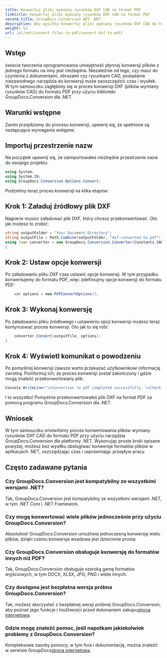 ```yaml
---
title: Konwertuj pliki wymiany rysunków DXF CAD na format PDF
linktitle: Konwertuj pliki wymiany rysunków DXF CAD na format PDF
second_title: GroupDocs.Conversion API .NET
description: Bez wysiłku konwertuj pliki wymiany rysunków DXF CAD do formatu PDF za pomocą GroupDocs.Conversion dla .NET.
weight: 12
url: /pl/net/convert-files-to-pdf/convert-dxf-to-pdf/
---
```

## Wstęp
świecie tworzenia oprogramowania umiejętność płynnej konwersji plików z jednego formatu na inny jest niezbędna. Niezależnie od tego, czy masz do czynienia z dokumentami, obrazami czy rysunkami CAD, posiadanie niezawodnego narzędzia do konwersji może zaoszczędzić czas i wysiłek. W tym samouczku zagłębimy się w proces konwersji DXF (plików wymiany rysunków CAD) do formatu PDF przy użyciu biblioteki GroupDocs.Conversion dla .NET.
## Warunki wstępne
Zanim przejdziemy do procesu konwersji, upewnij się, że spełnione są następujące wymagania wstępne:

## Importuj przestrzenie nazw
Na początek upewnij się, że zaimportowałeś niezbędne przestrzenie nazw do swojego projektu:
```csharp
using System;
using System.IO;
using GroupDocs.Conversion.Options.Convert;
```
Podzielmy teraz proces konwersji na kilka etapów:
## Krok 1: Załaduj źródłowy plik DXF
Najpierw musisz załadować plik DXF, który chcesz przekonwertować. Oto jak możesz to zrobić:
```csharp
string outputFolder = "Your Document Directory";
string outputFile = Path.Combine(outputFolder, "dxf-converted-to.pdf");
using (var converter = new GroupDocs.Conversion.Converter(Constants.SAMPLE_DXF))
{
```
## Krok 2: Ustaw opcje konwersji
Po załadowaniu pliku DXF czas ustawić opcje konwersji. W tym przypadku konwertujemy do formatu PDF, więc zdefiniujmy opcje konwersji do formatu PDF:
```csharp
	var options = new PdfConvertOptions();
```
## Krok 3: Wykonaj konwersję
Po załadowaniu pliku źródłowego i ustawieniu opcji konwersji możesz teraz kontynuować proces konwersji. Oto jak to się robi:
```csharp
	converter.Convert(outputFile, options);
}
```
## Krok 4: Wyświetl komunikat o powodzeniu
Po pomyślnej konwersji zawsze warto przekazać użytkownikowi informację zwrotną. Poinformuj ich, że proces konwersji został zakończony i gdzie mogą znaleźć przekonwertowany plik:
```csharp
Console.WriteLine("\nConversion to pdf completed successfully. \nCheck output in {0}", outputFolder);
```
I to wszystko! Pomyślnie przekonwertowałeś plik DXF na format PDF za pomocą programu GroupDocs.Conversion dla .NET.

## Wniosek
W tym samouczku omówiliśmy proces konwertowania plików wymiany rysunków DXF CAD do formatu PDF przy użyciu narzędzia GroupDocs.Conversion dla platformy .NET. Wykonując proste kroki opisane powyżej, możesz bez wysiłku obsługiwać konwersje formatów plików w aplikacjach .NET, oszczędzając czas i usprawniając przepływ pracy.
## Często zadawane pytania
### Czy GroupDocs.Conversion jest kompatybilny ze wszystkimi wersjami .NET?
Tak, GroupDocs.Conversion jest kompatybilny ze wszystkimi wersjami .NET, w tym .NET Core i .NET Framework.
### Czy mogę konwertować wiele plików jednocześnie przy użyciu GroupDocs.Conversion?
Absolutnie! GroupDocs.Conversion umożliwia jednoczesną konwersję wielu plików, dzięki czemu konwersja wsadowa jest dziecinnie prosta.
### Czy GroupDocs.Conversion obsługuje konwersję do formatów innych niż PDF?
Tak, GroupDocs.Conversion obsługuje szeroką gamę formatów wyjściowych, w tym DOCX, XLSX, JPG, PNG i wiele innych.
### Czy dostępna jest bezpłatna wersja próbna GroupDocs.Conversion?
 Tak, możesz skorzystać z bezpłatnej wersji próbnej GroupDocs.Conversion, aby poznać jego funkcje i możliwości przed dokonaniem zakupu[strona internetowa](https://releases.groupdocs.com/).
### Gdzie mogę znaleźć pomoc, jeśli napotkam jakiekolwiek problemy z GroupDocs.Conversion?
 Kompleksowe zasoby pomocy, w tym fora i dokumentację, można znaleźć w serwisie GroupDocs[strona internetowa](https://forum.groupdocs.com/c/conversion/11).